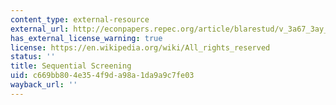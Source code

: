 ```yaml
---
content_type: external-resource
external_url: http://econpapers.repec.org/article/blarestud/v_3a67_3ay_3a2000_3ai_3a4_3ap_3a697-717.htm
has_external_license_warning: true
license: https://en.wikipedia.org/wiki/All_rights_reserved
status: ''
title: Sequential Screening
uid: c669bb80-4e35-4f9d-a98a-1da9a9c7fe03
wayback_url: ''
---
```

